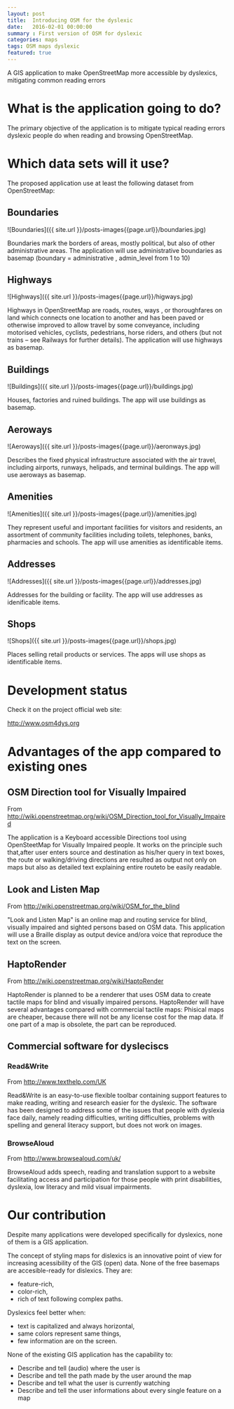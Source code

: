 ```yaml
---
layout: post
title:  Introducing OSM for the dyslexic
date:   2016-02-01 00:00:00
summary : First version of OSM for dyslexic
categories: maps
tags: OSM maps dyslexic
featured: true
---
```


A GIS application to make OpenStreetMap more accessible by dyslexics, mitigating common reading errors

# What is the application going to do?
The primary objective of the application is to mitigate typical reading errors dyslexic people do when reading and browsing OpenStreetMap.

# Which data sets will it use?

The proposed application use at least the following dataset from OpenStreetMap:

## Boundaries

![Boundaries]({{ site.url }}/posts-images{{page.url}}/boundaries.jpg)

Boundaries mark the borders of areas, mostly political, but also of other administrative areas. The application will use administrative boundaries as basemap (boundary = administrative , admin_level from 1 to 10)

## Highways

![Highways]({{ site.url }}/posts-images{{page.url}}/higways.jpg)

Highways in OpenStreetMap are roads, routes, ways , or thoroughfares on land which connects one location to another and has been paved or otherwise improved to allow travel by some conveyance, including motorised vehicles, cyclists, pedestrians, horse riders, and others (but not trains – see Railways for further details). The application will use highways as basemap.

## Buildings

![Buildings]({{ site.url }}/posts-images{{page.url}}/buildings.jpg)

Houses, factories and ruined buildings. The app will use buildings as basemap.

## Aeroways

![Aeroways]({{ site.url }}/posts-images{{page.url}}/aeronways.jpg)

Describes the fixed physical infrastructure associated with the air travel, including airports, runways, helipads, and terminal buildings. The app will use aeroways as basemap.

## Amenities

![Amenities]({{ site.url }}/posts-images{{page.url}}/amenities.jpg)

They represent useful and important facilities for visitors and residents, an assortment of community facilities including toilets, telephones, banks, pharmacies and schools. The app will use amenities as identificable items.

## Addresses

![Addresses]({{ site.url }}/posts-images{{page.url}}/addresses.jpg)

Addresses for the building or facility. The app will use addresses as idenificable items.

## Shops

![Shops]({{ site.url }}/posts-images{{page.url}}/shops.jpg)

Places selling retail products or services. The apps will use shops as identificable items.

# Development status
Check it on the project official web site:

<http://www.osm4dys.org>


# Advantages of the app compared to existing ones

## OSM Direction tool for Visually Impaired
From <http://wiki.openstreetmap.org/wiki/OSM_Direction_tool_for_Visually_Impaired>

The application is a Keyboard accessible Directions tool using OpenSteetMap for Visually
Impaired people. It works on the principle such that,after user enters source and
destination as his/her query in text boxes, the route or walking/driving directions are
resulted as output not only on maps but also as detailed text explaining entire routeto be
easily readable.

## Look and Listen Map
From <http://wiki.openstreetmap.org/wiki/OSM_for_the_blind>

"Look and Listen Map" is an online map and routing service for blind, visually impaired
and sighted persons based on OSM data. This application will use a Braille display as
output device and/ora voice that reproduce the text on the screen.

## HaptoRender
From <http://wiki.openstreetmap.org/wiki/HaptoRender>

HaptoRender is planned to be a renderer that uses OSM data to create tactile maps for
blind and visually impaired persons.
HaptoRender will have several advantages compared with commercial tactile maps:
Phisical maps are cheaper, because there will not be any license cost for the map data.
If one part of a map is obsolete, the part can be reproduced.

## Commercial software for dysleciscs

### Read&Write
From <http://www.texthelp.com/UK>

Read&Write is an easy-to-use flexible toolbar containing support features to make
reading, writing and research easier for the dyslexic. The software has been designed to
address some of the issues that people with dyslexia face daily, namely reading
difficulties, writing difficulties, problems with spelling and general literacy support, but
does not work on images.

### BrowseAloud
From <http://www.browsealoud.com/uk/>

BrowseAloud adds speech, reading and translation support to a website facilitating
access and participation for those people with print disabilities, dyslexia, low literacy and
mild visual impairments.

# Our contribution
Despite many applications were developed specifically for dyslexics, none of them is a
GIS application.

The concept of styling maps for dislexics is an innovative point of view for increasing
acessibility of the GIS (open) data. None of the free basemaps are accesible-ready for
dislexics. They are:

* feature-rich,
* color-rich,
* rich of text following complex paths.

Dyslexics feel better when:

* text is capitalized and always horizontal,
* same colors represent same things,
* few information are on the screen.

None of the existing GIS application has the capability to:

* Describe and tell (audio) where the user is
* Describe and tell the path made by the user around the map
* Describe and tell what the user is currently watching
* Describe and tell the user informations about every single feature on a map
